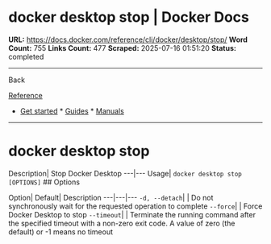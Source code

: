 # docker desktop stop | Docker Docs

**URL:** https://docs.docker.com/reference/cli/docker/desktop/stop/
**Word Count:** 755
**Links Count:** 477
**Scraped:** 2025-07-16 01:51:20
**Status:** completed

---

Back

[Reference](https://docs.docker.com/reference/)

  * [Get started](https://docs.docker.com/get-started/)   * [Guides](https://docs.docker.com/guides/)   * [Manuals](https://docs.docker.com/manuals/)

* * *

# docker desktop stop

Description| Stop Docker Desktop   ---|---   Usage| `docker desktop stop [OPTIONS]`      ## Options

Option| Default| Description   ---|---|---   `-d, --detach`| | Do not synchronously wait for the requested operation to complete   `--force`| | Force Docker Desktop to stop   `--timeout`| | Terminate the running command after the specified timeout with a non-zero exit code. A value of zero \(the default\) or -1 means no timeout